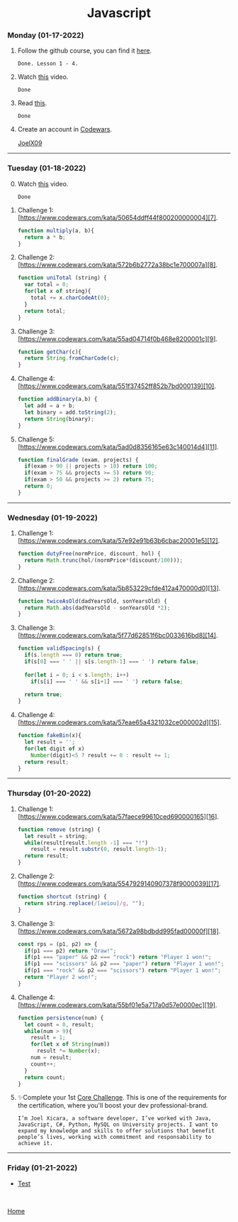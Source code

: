 <h1 align="center">Javascript</h1>

<strong><h3>Monday (01-17-2022)</h3></strong>

1. Follow the github course, you can find it [here][1].

    ```
    Done. Lesson 1 - 4.
    ```

2. Watch [this][2] video.

    ```
    Done
    ```

3. Read [this][3].

    ```
    Done
    ```

4. Create an account in [Codewars][4].

    [JoelX09][5]

***

<strong><h3>Tuesday (01-18-2022)</h3></strong>

0. Watch [this][6] video.

    ```
    Done
    ```

1. Challenge 1: [https://www.codewars.com/kata/50654ddff44f800200000004][7].

    ```javascript
    function multiply(a, b){
      return a * b;
    }
    ```

2. Challenge 2: [https://www.codewars.com/kata/572b6b2772a38bc1e700007a][8].

    ```javascript
    function uniTotal (string) {
      var total = 0;
      for(let x of string){
        total += x.charCodeAt(0);
      }
      return total;
    }
    ```

3. Challenge 3: [https://www.codewars.com/kata/55ad04714f0b468e8200001c][9].

    ```javascript
    function getChar(c){
      return String.fromCharCode(c);
    }
    ```

4. Challenge 4: [https://www.codewars.com/kata/551f37452ff852b7bd000139][10].

    ```javascript
    function addBinary(a,b) {
      let add = a + b;
      let binary = add.toString(2);
      return String(binary);
    }
    ```

5. Challenge 5: [https://www.codewars.com/kata/5ad0d8356165e63c140014d4][11].

    ```javascript
    function finalGrade (exam, projects) {
      if(exam > 90 || projects > 10) return 100;
      if(exam > 75 && projects >= 5) return 90;
      if(exam > 50 && projects >= 2) return 75;
      return 0;
    }
    ```

***

<strong><h3>Wednesday (01-19-2022)</h3></strong>

1. Challenge 1: [https://www.codewars.com/kata/57e92e91b63b6cbac20001e5][12].

    ```javascript
    function dutyFree(normPrice, discount, hol) {
      return Math.trunc(hol/(normPrice*(discount/100)));
    }
    ```

2. Challenge 2: [https://www.codewars.com/kata/5b853229cfde412a470000d0][13].

    ```javascript
    function twiceAsOld(dadYearsOld, sonYearsOld) {
      return Math.abs(dadYearsOld - sonYearsOld *2);
    }
    ```

3. Challenge 3: [https://www.codewars.com/kata/5f77d62851f6bc0033616bd8][14].

    ```javascript
    function validSpacing(s) {
      if(s.length === 0) return true;
      if(s[0] === ' ' || s[s.length-1] === ' ') return false;
      
      for(let i = 0; i < s.length; i++)
        if(s[i] === ' ' && s[i+1] === ' ') return false;
      
      return true;
    }
    ```

4. Challenge 4: [https://www.codewars.com/kata/57eae65a4321032ce000002d][15].

    ```javascript
    function fakeBin(x){
      let result = '';
      for(let digit of x)
        Number(digit)<5 ? result += 0 : result += 1;
      return result;
    }
    ```

***

<strong><h3>Thursday (01-20-2022)</h3></strong>

1. Challenge 1: [https://www.codewars.com/kata/57faece99610ced690000165][16].

    ```javascript
    function remove (string) {  
      let result = string;
      while(result[result.length -1] === "!")
        result = result.substr(0, result.length-1);
      return result;
    }
    ```

2. Challenge 2: [https://www.codewars.com/kata/5547929140907378f9000039][17].

    ```javascript
    function shortcut (string) {
      return string.replace(/[aeiou]/g, "");
    }
    ```

3. Challenge 3: [https://www.codewars.com/kata/5672a98bdbdd995fad00000f][18].

    ```javascript
    const rps = (p1, p2) => {
      if(p1 === p2) return "Draw!";
      if(p1 === "paper" && p2 === "rock") return "Player 1 won!";
      if(p1 === "scissors" && p2 === "paper") return "Player 1 won!";
      if(p1 === "rock" && p2 === "scissors") return "Player 1 won!";
      return "Player 2 won!";
    }
    ```

4. Challenge 4: [https://www.codewars.com/kata/55bf01e5a717a0d57e0000ec][19].

    ```javascript
    function persistence(num) {
      let count = 0, result;
      while(num > 9){
        result = 1;
        for(let x of String(num))
          result *= Number(x);
        num = result;
        count++;
      }
      return count;
    }
    ```

5. ✨Complete your 1st [Core Challenge][20]. This is one of the requirements for the certification, where you'll boost your dev professional-brand.
    ```
    I’m Joel Xicara, a software developer, I’ve worked with Java, JavaScript, C#, Python, MySQL on University projects. I want to expand my knowledge and skills to offer solutions that benefit people’s lives, working with commitment and responsability to achieve it.
    ```

***

<strong><h3>Friday (01-21-2022)</h3></strong>

  * [Test](../../Test/TestWeek2.js)

<br>

[Home](../../README.md)

[1]: https://www.udacity.com/course/version-control-with-git--ud123
[2]: https://www.youtube.com/watch?v=A37-3lflh8I
[3]: https://developer.mozilla.org/en-US/docs/Learn/JavaScript/First_steps/Math
[4]: https://www.codewars.com/
[5]: https://www.codewars.com/users/JoelX09
[6]: https://www.youtube.com/watch?v=cEBkvm0-rg0
[7]: https://www.codewars.com/kata/50654ddff44f800200000004
[8]: https://www.codewars.com/kata/572b6b2772a38bc1e700007a
[9]: https://www.codewars.com/kata/55ad04714f0b468e8200001c
[10]: https://www.codewars.com/kata/551f37452ff852b7bd000139
[11]: https://www.codewars.com/kata/5ad0d8356165e63c140014d4
[12]: https://www.codewars.com/kata/57e92e91b63b6cbac20001e5
[13]: https://www.codewars.com/kata/5b853229cfde412a470000d0
[14]: https://www.codewars.com/kata/5f77d62851f6bc0033616bd8
[15]: https://www.codewars.com/kata/57eae65a4321032ce000002d
[16]: https://www.codewars.com/kata/57faece99610ced690000165
[17]: https://www.codewars.com/kata/5547929140907378f9000039
[18]: https://www.codewars.com/kata/5672a98bdbdd995fad00000f
[19]: https://www.codewars.com/kata/55bf01e5a717a0d57e0000ec
[20]: https://corecode.notion.site/Mission-Statement-666f515d76084c8e8c996b473b4d6317